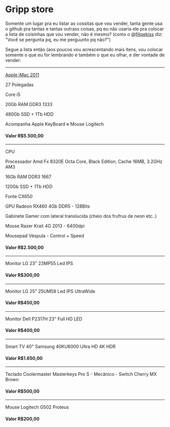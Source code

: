 # Gripp store
Somente um lugar pra eu listar as cossitas que vou vender, tanta gente usa o github pra tantas e tantas outrass coisas, pq eu não usaria ele pra colocar a lista de coisinhas que vou vender, não é mesmo? (como o @[filipekiss] diz: "Você se pergunta pq, eu me perguunto pq não?")

Segue a lista então (aos poucos vou acrescentando mais itens, vou colocar somente o que eu for lembrando e também o que eu olhar, e der vontade de vender:

-----

[Apple iMac 2011](https://everymac.com/systems/apple/imac/specs/imac-core-i5-3.1-27-inch-aluminum-mid-2011-thunderbolt-specs.html)

27 Polegadas

Core i5

20Gb RAM DDR3 1333

480Gb SSD + 1Tb HDD

Acompanha Apple KeyBoard e Mouse Logitech

#### Valor R$5.500,00

-----

CPU

Processador Amd Fx 8320E Octa Core, Black Edition, Cache 16MB, 3.2GHz AM3

16Gb RAM DDR3 1667

120Gb SSD + 1Tb HDD

Fonte CX650

GPU Radeon RX460 4Gb DDR5 - 128Bits

Gabinete Gamer com lateral translucida (cheio dos frufrus de neon etc..)

Mouse Razer Krait 4G 2013 - 6400dpi

Mousepad Véspula - Control + Speed

#### Valor R$2.500,00
-----
Monitor LG 23" 23MP55 Led IPS
#### Valor R$300,00
-----
Monitor LG 25" 25UM58 Led IPS UltraWide
#### Valor R$450,00
-----
Monitor Dell P2317H 23" Full HD LED
#### Valor R$400,00
-----
Smart TV 40" Samsung 40KU6000 Ultra HD 4K HDR
#### Valor R$1.650,00
-----
Teclado Coolermaster Masterkeys Pro S - Mecânico - Switch Cherry MX Brown
#### Valor R$500,00
-----
Mouse Logitech G502 Proteus
#### Valor R$200,00


[filipekiss]: https://github.com/filipekiss

